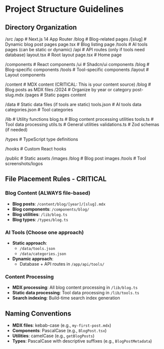 # Project Structure Guidelines

## Directory Organization
/src
  /app                    # Next.js 14 App Router
    /blog                 # Blog-related pages
      /[slug]             # Dynamic blog post pages
      page.tsx            # Blog listing page
    /tools                # AI tools pages (can be static or dynamic)
    /api                  # API routes (only if tools need database)
    layout.tsx            # Root layout
    page.tsx              # Home page

  /components             # React components
    /ui                   # Shadcn/ui components
    /blog                 # Blog-specific components
    /tools                # Tool-specific components
    /layout               # Layout components

  /content                # MDX content (CRITICAL: This is your content source)
    /blog                 # Blog posts as MDX files
      /2024              # Organize by year or category
        post-slug.mdx
    /pages                # Static pages content

  /data                   # Static data files (if tools are static)
    tools.json            # AI tools data
    categories.json       # Tool categories

  /lib                    # Utility functions
    blog.ts               # Blog content processing utilities
    tools.ts              # Tool data processing
    utils.ts              # General utilities
    validations.ts        # Zod schemas (if needed)

  /types                  # TypeScript type definitions

  /hooks                  # Custom React hooks

/public                  # Static assets
  /images
    /blog                 # Blog post images
    /tools                # Tool screenshots/logos

## File Placement Rules - CRITICAL

### Blog Content (ALWAYS file-based)
- **Blog posts**: `/content/blog/[year]/[slug].mdx`
- **Blog components**: `/components/blog/`
- **Blog utilities**: `/lib/blog.ts`
- **Blog types**: `/types/blog.ts`

### AI Tools (Choose one approach)
- **Static approach**:  
  - `/data/tools.json`  
  - `/data/categories.json`
- **Dynamic approach**:  
  - Database + API routes in `/app/api/tools/`

### Content Processing
- **MDX processing**: All blog content processing in `/lib/blog.ts`
- **Static data processing**: Tool data processing in `/lib/tools.ts`
- **Search indexing**: Build-time search index generation

## Naming Conventions

- **MDX files**: kebab-case (e.g., `my-first-post.mdx`)
- **Components**: PascalCase (e.g., `BlogPost.tsx`)
- **Utilities**: camelCase (e.g., `getBlogPosts`)
- **Types**: PascalCase with descriptive suffixes (e.g., `BlogPostMetadata`)